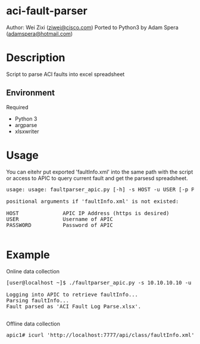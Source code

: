 aci-fault-parser
=============
Author: Wei Zixi (ziwei@cisco.com)
Ported to Python3 by Adam Spera (adamspera@hotmail.com)

# Description
Script to parse ACI faults into excel spreadsheet

## Environment
Required
* Python 3
* argparse
* xlsxwriter

# Usage
You can eitehr put exported 'faultInfo.xml' into the same path with the script or access to APIC to query current fault and get the parsesd spreadsheet.

<pre>
usage: usage: faultparser_apic.py [-h] -s HOST -u USER [-p PASSWORD]

positional arguments if 'faultInfo.xml' is not existed:

HOST              APIC IP Address (https is desired)
USER              Username of APIC
PASSWORD          Password of APIC

</pre>
# Example

Online data collection

<pre>
[user@localhost ~]$ ./faultparser_apic.py -s 10.10.10.10 -u admin -p Pas$w0rd

Logging into APIC to retrieve faultInfo...
Parsing faultInfo...
Fault parsed as 'ACI Fault Log Parse.xlsx'.

</pre>

Offline data collection

<pre>
apic1# icurl 'http://localhost:7777/api/class/faultInfo.xml' > faultInfo.xml
</pre>

</pre>
